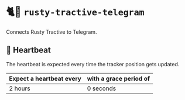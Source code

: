 # 🐈📲 `rusty-tractive-telegram`

Connects Rusty Tractive to Telegram.

## 💓 Heartbeat

The heartbeat is expected every time the tracker position gets updated.

| Expect a heartbeat every | with a grace period of |
|--------------------------|------------------------|
| 2 hours                  | 0 seconds              |
